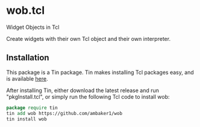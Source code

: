 # wob.tcl
 Widget Objects in Tcl
 
 Create widgets with their own Tcl object and their own interpreter. 
 
## Installation
This package is a Tin package. Tin makes installing Tcl packages easy, and is available [here](https://github.com/ambaker1/Tin).

After installing Tin, either download the latest release and run "pkgInstall.tcl", or simply run the following Tcl code to install wob:
```tcl
package require tin
tin add wob https://github.com/ambaker1/wob
tin install wob
```
